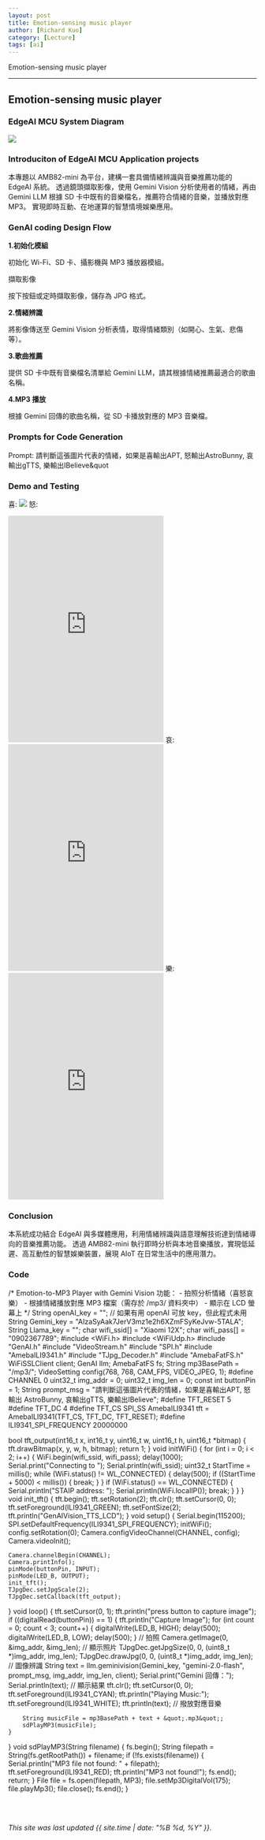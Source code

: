 ```yaml
---
layout: post
title: Emotion-sensing music player
author: [Richard Kuo]
category: [Lecture]
tags: [ai]
---
```


Emotion-sensing music player


---
## Emotion-sensing music player

### EdgeAI MCU System Diagram
![](https://github.com/peijia0809/MCU-project/blob/main/_posts/%E6%83%85%E7%B7%92%E6%84%9F%E7%9F%A5.jpg?raw=true)


### Introduciton of EdgeAI MCU Application projects 
本專題以 AMB82-mini 為平台，建構一套具備情緒辨識與音樂推薦功能的 EdgeAI 系統。
透過鏡頭擷取影像，使用 Gemini Vision 分析使用者的情緒，再由 Gemini LLM 根據 SD 卡中既有的音樂檔名，推薦符合情緒的音樂，並播放對應 MP3。
實現即時互動、在地運算的智慧情境娛樂應用。


### GenAI coding Design Flow
**1.初始化模組**

初始化 Wi-Fi、SD 卡、攝影機與 MP3 播放器模組。

擷取影像

按下按鈕或定時擷取影像，儲存為 JPG 格式。

**2.情緒辨識**

將影像傳送至 Gemini Vision 分析表情，取得情緒類別（如開心、生氣、悲傷等）。

**3.歌曲推薦**

提供 SD 卡中既有音樂檔名清單給 Gemini LLM，請其根據情緒推薦最適合的歌曲名稱。

**4.MP3 播放**

根據 Gemini 回傳的歌曲名稱，從 SD 卡播放對應的 MP3 音樂檔。

### Prompts for Code Generation
Prompt:
請判斷這張圖片代表的情緒，如果是喜輸出APT, 怒輸出AstroBunny, 哀輸出gTTS, 樂輸出IBelieve&quot


### Demo and Testing
喜:
![](https://github.com/peijia0809/MCU-project/blob/main/_posts/cdv_photo_17479310501(1)(1).jpg?raw=true)
怒:
<iframe width="315" height="460" src="https://www.youtube.com/embed/LZqWnEe04Is" title="怒" frameborder="0" allow="accelerometer; autoplay; clipboard-write; encrypted-media; gyroscope; picture-in-picture; web-share" referrerpolicy="strict-origin-when-cross-origin" allowfullscreen></iframe>
哀:
<iframe width="315" height="460" src="https://www.youtube.com/embed/0xQjPVIYdNM" title="哀" frameborder="0" allow="accelerometer; autoplay; clipboard-write; encrypted-media; gyroscope; picture-in-picture; web-share" referrerpolicy="strict-origin-when-cross-origin" allowfullscreen></iframe>
樂:
<iframe width="315" height="460" src="https://www.youtube.com/embed/3SlPfRxvroo" title="樂" frameborder="0" allow="accelerometer; autoplay; clipboard-write; encrypted-media; gyroscope; picture-in-picture; web-share" referrerpolicy="strict-origin-when-cross-origin" allowfullscreen></iframe>


### Conclusion
本系統成功結合 EdgeAI 與多媒體應用，利用情緒辨識與語意理解技術達到情緒導向的音樂推薦功能。
透過 AMB82-mini 執行即時分析與本地音樂播放，實現低延遲、高互動性的智慧娛樂裝置，展現 AIoT 在日常生活中的應用潛力。


### Code
/*
    Emotion-to-MP3 Player with Gemini Vision
    功能：
    - 拍照分析情緒（喜怒哀樂）
    - 根據情緒播放對應 MP3 檔案（需存於 /mp3/ 資料夾中）
    - 顯示在 LCD 螢幕上
*/
String openAI_key = &quot;&quot;;  // 如果有用 openAI 可放 key，但此程式未用
String Gemini_key = &quot;AIzaSyAak7JerV3mz1e2h6XZmFSyKeJvw-5TALA&quot;;
String Llama_key = &quot;&quot;;
char wifi_ssid[] = &quot;Xiaomi 12X&quot;;
char wifi_pass[] = &quot;0902367789&quot;;
#include &lt;WiFi.h&gt;
#include &lt;WiFiUdp.h&gt;
#include &quot;GenAI.h&quot;
#include &quot;VideoStream.h&quot;
#include &quot;SPI.h&quot;
#include &quot;AmebaILI9341.h&quot;
#include &quot;TJpg_Decoder.h&quot;
#include &quot;AmebaFatFS.h&quot;
WiFiSSLClient client;
GenAI llm;
AmebaFatFS fs;
String mp3BasePath = &quot;/mp3/&quot;;
VideoSetting config(768, 768, CAM_FPS, VIDEO_JPEG, 1);
#define CHANNEL 0
uint32_t img_addr = 0;
uint32_t img_len = 0;
const int buttonPin = 1;
String prompt_msg = &quot;請判斷這張圖片代表的情緒，如果是喜輸出APT, 怒輸出
AstroBunny, 哀輸出gTTS, 樂輸出IBelieve&quot;;
#define TFT_RESET 5
#define TFT_DC    4
#define TFT_CS    SPI_SS
AmebaILI9341 tft = AmebaILI9341(TFT_CS, TFT_DC, TFT_RESET);
#define ILI9341_SPI_FREQUENCY 20000000

bool tft_output(int16_t x, int16_t y, uint16_t w, uint16_t h, uint16_t
*bitmap) {
    tft.drawBitmap(x, y, w, h, bitmap);
    return 1;
}
void initWiFi() {
    for (int i = 0; i &lt; 2; i++) {
        WiFi.begin(wifi_ssid, wifi_pass);
        delay(1000);
        Serial.print(&quot;Connecting to &quot;);
        Serial.println(wifi_ssid);
        uint32_t StartTime = millis();
        while (WiFi.status() != WL_CONNECTED) {
            delay(500);
            if ((StartTime + 5000) &lt; millis()) {
                break;
            }
        }
        if (WiFi.status() == WL_CONNECTED) {
            Serial.println(&quot;STAIP address: &quot;);
            Serial.println(WiFi.localIP());
            break;
        }
    }
}
void init_tft() {
    tft.begin();
    tft.setRotation(2);
    tft.clr();
    tft.setCursor(0, 0);
    tft.setForeground(ILI9341_GREEN);
    tft.setFontSize(2);
    tft.println(&quot;GenAIVision_TTS_LCD&quot;);
}
void setup() {
    Serial.begin(115200);
    SPI.setDefaultFrequency(ILI9341_SPI_FREQUENCY);
    initWiFi();
    config.setRotation(0);
    Camera.configVideoChannel(CHANNEL, config);
    Camera.videoInit();

    Camera.channelBegin(CHANNEL);
    Camera.printInfo();
    pinMode(buttonPin, INPUT);
    pinMode(LED_B, OUTPUT);
    init_tft();
    TJpgDec.setJpgScale(2);
    TJpgDec.setCallback(tft_output);
}
void loop() {
    tft.setCursor(0, 1);
    tft.println(&quot;press button to capture image&quot;);
    if ((digitalRead(buttonPin)) == 1) {
        tft.println(&quot;Capture Image&quot;);
        for (int count = 0; count &lt; 3; count++) {
            digitalWrite(LED_B, HIGH);
            delay(500);
            digitalWrite(LED_B, LOW);
            delay(500);
        }
        // 拍照
        Camera.getImage(0, &amp;img_addr, &amp;img_len);
        // 顯示照片
        TJpgDec.getJpgSize(0, 0, (uint8_t *)img_addr, img_len);
        TJpgDec.drawJpg(0, 0, (uint8_t *)img_addr, img_len);
        // 圖像辨識
        String text = llm.geminivision(Gemini_key, &quot;gemini-2.0-flash&quot;,
prompt_msg, img_addr, img_len, client);
        Serial.print(&quot;Gemini 回傳：&quot;);
        Serial.println(text);
        // 顯示結果
        tft.clr();
        tft.setCursor(0, 0);
        tft.setForeground(ILI9341_CYAN);
        tft.println(&quot;Playing Music:&quot;);
        tft.setForeground(ILI9341_WHITE);
        tft.println(text);
        // 撥放對應音樂

        String musicFile = mp3BasePath + text + &quot;.mp3&quot;;
        sdPlayMP3(musicFile);
    }
}
void sdPlayMP3(String filename) {
    fs.begin();
    String filepath = String(fs.getRootPath()) + filename;
    if (!fs.exists(filename)) {
        Serial.println(&quot;MP3 file not found: &quot; + filepath);
        tft.setForeground(ILI9341_RED);
        tft.println(&quot;MP3 not found!&quot;);
        fs.end();
        return;
    }
    File file = fs.open(filepath, MP3);
    file.setMp3DigitalVol(175);
    file.playMp3();
    file.close();
    fs.end();
}


<br>
<br>

*This site was last updated {{ site.time | date: "%B %d, %Y" }}.*



